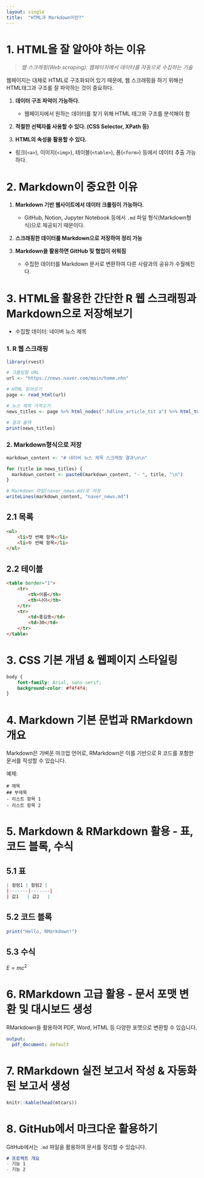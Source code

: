 ```yaml
---
layout: single
title:  "HTML과 Markdown이란?"
---
```


# 1. HTML을 잘 알아야 하는 이유

> *웹 스크래핑(Web scraping): 웹페이지에서 데이터를 자동으로 수집하는 기술*

웹페이지는 대체로 HTML로 구조화되어 있기 때문에, 웹 스크래핑을 하기 위해선
HTML태그과 구조를 잘 파악하는 것이 중요하다.

1. **데이터 구조 파악이 가능하다.**
   - 웹페이지에서 원하는 데이터를 찾기 위해 HTML 태그와 구조를 분석해야 함

2. **적절한 선택자를 사용할 수 있다. (CSS Selector, XPath 등)**

3. **HTML의 속성을 활용할 수 있다.**
- 링크(`<a>`), 이미지(`<img>`), 테이블(`<table>`), 폼(`<form>`) 등에서 데이터 추출 가능하다.

# 2. Markdown이 중요한 이유
1. **Markdown 기반 웹사이트에서 데이터 크롤링이 가능하다.**
   - GitHub, Notion, Jupyter Notebook 등에서 `.md` 파일 형식(Markdown형식)으로 제공되기 때문이다.

2. **스크래핑한 데이터를 Markdown으로 저장하여 정리 가능**
  

3. **Markdown을 활용하면 GitHub 및 협업이 쉬워짐**
   - 수집한 데이터를 Markdown 문서로 변환하여 다른 사람과의 공유가 수월해진다.
  
# 3. HTML을 활용한 간단한 R 웹 스크래핑과 Markdown으로 저장해보기
- 수집할 데이터: 네이버 뉴스 제목

### 1. R 웹 스크래핑  
```r
library(rvest)

# 크롤링할 URL
url <- "https://news.naver.com/main/home.nhn"

# HTML 읽어오기
page <- read_html(url)

# 뉴스 제목 가져오기
news_titles <- page %>% html_nodes(".hdline_article_tit a") %>% html_text()

# 결과 출력
print(news_titles)
```

### 2. Markdown형식으로 저장

```r
markdown_content <- "# 네이버 뉴스 제목 스크래핑 결과\n\n"

for (title in news_titles) {
  markdown_content <- paste0(markdown_content, "- ", title, "\n")
}

# Markdown 파일(naver_news.md)로 저장
writeLines(markdown_content, "naver_news.md")
```






## 2.1 목록
```html
<ul>
    <li>첫 번째 항목</li>
    <li>두 번째 항목</li>
</ul>
```

## 2.2 테이블
```html
<table border="1">
    <tr>
        <th>이름</th>
        <th>나이</th>
    </tr>
    <tr>
        <td>홍길동</td>
        <td>30</td>
    </tr>
</table>
```

# 3. CSS 기본 개념 & 웹페이지 스타일링
```css
body {
    font-family: Arial, sans-serif;
    background-color: #f4f4f4;
}
```

# 4. Markdown 기본 문법과 RMarkdown 개요

Markdown은 가벼운 마크업 언어로, RMarkdown은 이를 기반으로 R 코드를 포함한 문서를 작성할 수 있습니다.

예제:
```
# 제목
## 부제목
- 리스트 항목 1
- 리스트 항목 2
```

# 5. Markdown & RMarkdown 활용 - 표, 코드 블록, 수식

## 5.1 표

```r
| 컬럼1 | 컬럼2 |
|-------|-------|
| 값1   | 값2   |
```

## 5.2 코드 블록
```r
print("Hello, RMarkdown!")
```

## 5.3 수식
$E=mc^2$

# 6. RMarkdown 고급 활용 - 문서 포맷 변환 및 대시보드 생성

RMarkdown을 활용하여 PDF, Word, HTML 등 다양한 포맷으로 변환할 수 있습니다.

```yaml
output:
  pdf_document: default
```

# 7. RMarkdown 실전 보고서 작성 & 자동화된 보고서 생성

```r
knitr::kable(head(mtcars))
```

# 8. GitHub에서 마크다운 활용하기

GitHub에서는 `.md` 파일을 활용하여 문서를 정리할 수 있습니다.

```md
# 프로젝트 개요
- 기능 1
- 기능 2
